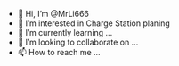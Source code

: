 - 👋 Hi, I’m @MrLi666
- 👀 I’m interested in Charge Station planing
- 🌱 I’m currently learning ...
- 💞️ I’m looking to collaborate on ...
- 📫 How to reach me ...

<!---
MrLi666/MrLi666 is a ✨ special ✨ repository because its `README.md` (this file) appears on your GitHub profile.
You can click the Preview link to take a look at your changes.
--->

